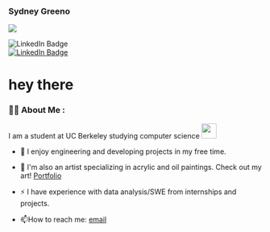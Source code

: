 ### Sydney Greeno
![](https://github.com/sydneygreeno/sydneygreeno/blob/main/backg%20copy.gif)

<div id="badges">
  <img src="https://img.shields.io/badge/LinkedIn-blue?style=for-the-badge&logo=linkedin&logoColor=white" alt="LinkedIn Badge"/>
</div>

<div id="badges">
  <a href="https://www.linkedin.com/in/sydney-greeno-6186421b2/">
    <img src="https://img.shields.io/badge/LinkedIn-blue?style=for-the-badge&logo=linkedin&logoColor=white" alt="LinkedIn Badge"/>
  </a>
</div>

<h1>
  hey there
  <img src="https://media.giphy.com/media/hvRJCLFzcasrR4ia7z/giphy.gif" width="10px"/>
</h1>

### :woman_technologist: About Me :
I am a student at UC Berkeley studying computer science <img src="https://media.giphy.com/media/WUlplcMpOCEmTGBtBW/giphy.gif" width="30">

- :telescope: I enjoy engineering and developing projects in my free time.

- :seedling: I'm also an artist specializing in acrylic and oil paintings. Check out my art! [Portfolio](https://www.instagram.com/syd_ney_art_ist/)

- :zap: I have experience with data analysis/SWE from internships and projects.

- :mailbox:How to reach me: [email](sydneygreeno@berkeley.edu)

<!--
**sydneygreeno/sydneygreeno** is a ✨ _special_ ✨ repository because its `README.md` (this file) appears on your GitHub profile.

<div id="header" align="center">
  <img src="/Users/sydneygreeno/Desktop/untitled folder/my-website/backg.gif" width="100"/>
</div>

<div id="badges">
  <img src="https://img.shields.io/badge/LinkedIn-blue?style=for-the-badge&logo=linkedin&logoColor=white" alt="LinkedIn Badge"/>
</div>

<div id="badges">
  <a href="https://www.linkedin.com/in/sydney-greeno-6186421b2/">
    <img src="https://img.shields.io/badge/LinkedIn-blue?style=for-the-badge&logo=linkedin&logoColor=white" alt="LinkedIn Badge"/>
  </a>
</div>

<h1>
  hey there
  <img src="https://media.giphy.com/media/hvRJCLFzcasrR4ia7z/giphy.gif" width="30px"/>
</h1>

### :woman_technologist: About Me :
I am a student at UC Berkeley studying Computer Science <img src="https://media.giphy.com/media/WUlplcMpOCEmTGBtBW/giphy.gif" width="30">

- :telescope: I enjoy engineering and developing projects in my free time.

- :seedling: I'm also an artist specializing in acrylic and oil paintings. Check out my art! [Link to Portfolio](https://www.instagram.com/syd_ney_art_ist/)

- :zap: I have experience with data analysis/SWE from internships and projects.

- :mailbox:How to reach me: [![Linkedin Badge](https://img.shields.io/badge/-kakbar-blue?style=flat&logo=Linkedin&logoColor=white)](https://www.linkedin.com/in/sydney-greeno-6186421b2/)

